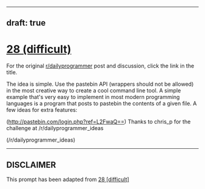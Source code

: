 ---
draft: true
----

# [28 (difficult)](https://www.reddit.com/r/dailyprogrammer/comments/r59c9/3202012_challenge_28_difficult/)

For the original [r/dailyprogrammer](https://www.reddit.com/r/dailyprogrammer/) post and discussion, click the link in the title.

The idea is simple. Use the pastebin API (wrappers should not be allowed) in the most creative way to create a cool command line tool. A simple example that's very easy to implement in most modern programming languages is a program that posts to pastebin the contents of a given file. A few ideas for extra features:

(http://pastebin.com/login.php?ref=L2FwaQ==)
Thanks to chris_p for the challenge at /r/dailyprogrammer_ideas 

(/r/dailyprogrammer_ideas)

----
## **DISCLAIMER**
This prompt has been adapted from [28 [difficult]](https://www.reddit.com/r/dailyprogrammer/comments/r59c9/3202012_challenge_28_difficult/
)
